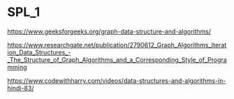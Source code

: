 # SPL_1

https://www.geeksforgeeks.org/graph-data-structure-and-algorithms/

https://www.researchgate.net/publication/2790612_Graph_Algorithms_Iteration_Data_Structures_-_The_Structure_of_Graph_Algorithms_and_a_Corresponding_Style_of_Programming

https://www.codewithharry.com/videos/data-structures-and-algorithms-in-hindi-83/
